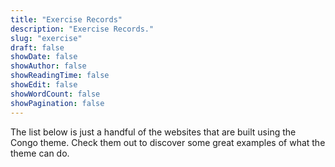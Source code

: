 ```yaml
---
title: "Exercise Records"
description: "Exercise Records."
slug: "exercise"
draft: false
showDate: false
showAuthor: false
showReadingTime: false
showEdit: false
showWordCount: false
showPagination: false
---
```


The list below is just a handful of the websites that are built using the Congo theme. Check them out to discover some great examples of what the theme can do.
